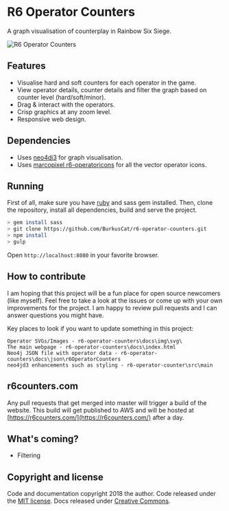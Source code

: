 # R6 Operator Counters

A graph visualisation of counterplay in Rainbow Six Siege.

![R6 Operator Counters](https://i.imgur.com/8bRZsdb.png)

## Features

* Visualise hard and soft counters for each operator in the game.
* View operator details, counter details and filter the graph based on counter level (hard/soft/minor).
* Drag & interact with the operators.
* Crisp graphics at any zoom level.
* Responsive web design.

## Dependencies
* Uses [neo4dj3](https://github.com/eisman/neo4jd3) for graph visualisation.
* Uses [marcopixel r6-operatoricons](https://marcopixel.eu/r6-operatoricons/) for all the vector operator icons.

## Running

First of all, make sure you have [ruby](https://www.ruby-lang.org/en/downloads/) and sass gem installed. Then, clone the repository, install all dependencies, build and serve the project.

```bash
> gem install sass
> git clone https://github.com/BurkusCat/r6-operator-counters.git
> npm install
> gulp
```

Open `http://localhost:8080` in your favorite browser.

## How to contribute

I am hoping that this project will be a fun place for open source newcomers (like myself). Feel free to take a look at the issues or come up with your own improvements for the project. I am happy to review pull requests and I can answer questions you might have.

Key places to look if you want to update something in this project:
```
Operator SVGs/Images - r6-operator-counters\docs\img\svg\
The main webpage - r6-operator-counters\docs\index.html
Neo4j JSON file with operator data - r6-operator-counters\docs\json\r6OperatorCounters
neo4jd3 enhancements such as styling - r6-operator-counter\src\main
```

## r6counters.com
Any pull requests that get merged into master will trigger a build of the website. This build will get published to AWS and will be hosted at [https://r6counters.com/](https://r6counters.com/) after a day.

## What's coming?

* Filtering

## Copyright and license

Code and documentation copyright 2018 the author. Code released under the [MIT license](LICENSE). Docs released under [Creative Commons](docs/LICENSE).
